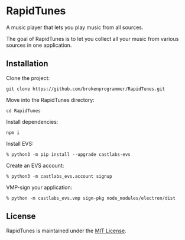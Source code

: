 # RapidTunes

A music player that lets you play music from all sources.

The goal of RapidTunes is to let you collect all your music from various sources in one application.

## Installation

Clone the project:

`git clone https://github.com/brokenprogrammer/RapidTunes.git`

Move into the RapidTunes directory:

`cd RapidTunes`

Install dependencies:

`npm i`

Install EVS:

`% python3 -m pip install --upgrade castlabs-evs`

Create an EVS account:

`% python3 -m castlabs_evs.account signup`

VMP-sign your application:

`% python -m castlabs_evs.vmp sign-pkg node_modules/electron/dist`

## License

RapidTunes is maintained under the [MIT License](https://github.com/brokenprogrammer/RapidTunes/blob/master/LICENSE).
